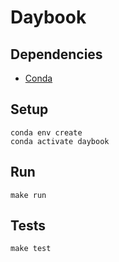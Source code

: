 # Daybook

## Dependencies

- [Conda](https://docs.conda.io/projects/conda/en/latest/user-guide/install/index.html)

## Setup

```shell
conda env create
conda activate daybook
```

## Run

```shell
make run
```

## Tests

```shell
make test
```